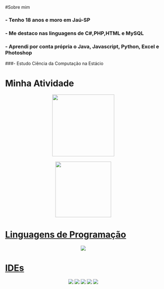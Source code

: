 #Sobre mim
### - Tenho 18 anos e moro em Jaú-SP
### - Me destaco nas linguagens de C#,PHP,HTML e MySQL
### - Aprendi por conta própria o Java, Javascript, Python, Excel e Photoshop
###- Estudo Ciência da Computação na Estácio

# Minha Atividade
<div align="center">
  <a href="https://github.com/marcosviniciusjau">
    <img height="200em" src=https://github-readme-streak-stats.herokuapp.com?user=marcosviniciusjau&theme=merko&border_radius=10&"/> <br>
<br>
  <img height="180em" src="https://github-readme-stats.vercel.app/api/top-langs/?username=marcosviniciusjau&layout=compact&langs_count=7&theme=radical"/>
</div>
  

## 

# Linguagens de Programação

<p align="center">
    <img src="https://skillicons.dev/icons?i=cs,css,html,js,php,py,java,dotnet&perline=4" />
</p>
                                                                               
# IDEs
                                                                               
<p align='center'>
  <a href="https://dev.mysql.com/downloads/">
 <img src="https://skillicons.dev/icons?i=mysql"/></a>
    <a href="https://visualstudio.microsoft.com/pt-br/downloads/">
    <img src="https://skillicons.dev/icons?i=visualstudio"/></a>
    <a href="https://visualstudio.microsoft.com/pt-br/downloads/">
   <a href="https://www.adobe.com/br/products/photoshop.html"/>
    <img src="https://skillicons.dev/icons?i=ps"/></a>
    <img src="https://skillicons.dev/icons?i=vscode"/></a>
  <a href="https://www.eclipse.org/downloads/">
 <img src="https://skillicons.dev/icons?i=eclipse"/></a>

</p>
